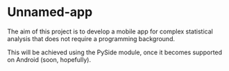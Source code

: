 # Unnamed-app

The aim of this project is to develop a mobile app for complex statistical analysis that does not require a programming background.

This will be achieved using the PySide module, once it becomes supported on Android (soon, hopefully).
